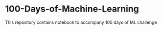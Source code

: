 # 100-Days-of-Machine-Learning
This repository contains notebook to accompany 100 days of ML challenge
